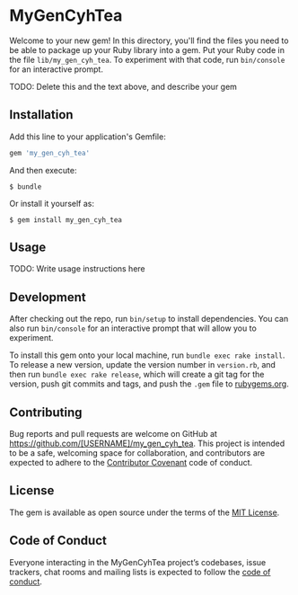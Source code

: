 # MyGenCyhTea

Welcome to your new gem! In this directory, you'll find the files you need to be able to package up your Ruby library into a gem. Put your Ruby code in the file `lib/my_gen_cyh_tea`. To experiment with that code, run `bin/console` for an interactive prompt.

TODO: Delete this and the text above, and describe your gem

## Installation

Add this line to your application's Gemfile:

```ruby
gem 'my_gen_cyh_tea'
```

And then execute:

    $ bundle

Or install it yourself as:

    $ gem install my_gen_cyh_tea

## Usage

TODO: Write usage instructions here

## Development

After checking out the repo, run `bin/setup` to install dependencies. You can also run `bin/console` for an interactive prompt that will allow you to experiment.

To install this gem onto your local machine, run `bundle exec rake install`. To release a new version, update the version number in `version.rb`, and then run `bundle exec rake release`, which will create a git tag for the version, push git commits and tags, and push the `.gem` file to [rubygems.org](https://rubygems.org).

## Contributing

Bug reports and pull requests are welcome on GitHub at https://github.com/[USERNAME]/my_gen_cyh_tea. This project is intended to be a safe, welcoming space for collaboration, and contributors are expected to adhere to the [Contributor Covenant](http://contributor-covenant.org) code of conduct.

## License

The gem is available as open source under the terms of the [MIT License](https://opensource.org/licenses/MIT).

## Code of Conduct

Everyone interacting in the MyGenCyhTea project’s codebases, issue trackers, chat rooms and mailing lists is expected to follow the [code of conduct](https://github.com/[USERNAME]/my_gen_cyh_tea/blob/master/CODE_OF_CONDUCT.md).
